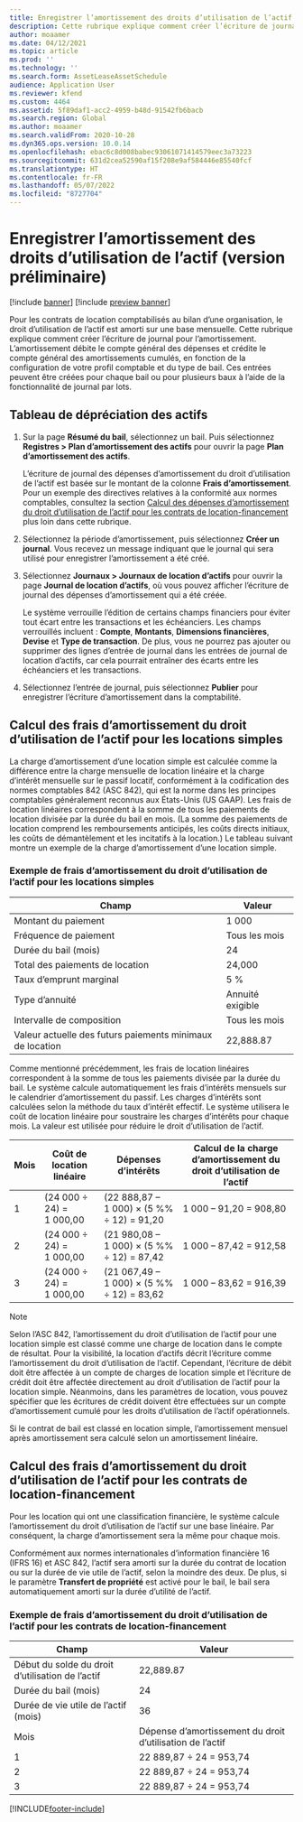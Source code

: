 ```yaml
---
title: Enregistrer l’amortissement des droits d’utilisation de l’actif (version préliminaire)
description: Cette rubrique explique comment créer l’écriture de journal pour l’amortissement requis pour les contrats de location comptabilisés dans le bilan d’une organisation.
author: moaamer
ms.date: 04/12/2021
ms.topic: article
ms.prod: ''
ms.technology: ''
ms.search.form: AssetLeaseAssetSchedule
audience: Application User
ms.reviewer: kfend
ms.custom: 4464
ms.assetid: 5f89daf1-acc2-4959-b48d-91542fb6bacb
ms.search.region: Global
ms.author: moaamer
ms.search.validFrom: 2020-10-28
ms.dyn365.ops.version: 10.0.14
ms.openlocfilehash: ebac6c8d008babec93061071414579eec3a73223
ms.sourcegitcommit: 631d2cea52590af15f208e9af584446e85540fcf
ms.translationtype: HT
ms.contentlocale: fr-FR
ms.lasthandoff: 05/07/2022
ms.locfileid: "8727704"
---
```

# <a name="record-right-of-use-asset-depreciation-preview"></a>Enregistrer l’amortissement des droits d’utilisation de l’actif (version préliminaire)

[!include [banner](../includes/banner.md)]
[!include [preview banner](../includes/preview-banner.md)]


Pour les contrats de location comptabilisés au bilan d’une organisation, le droit d’utilisation de l’actif est amorti sur une base mensuelle. Cette rubrique explique comment créer l’écriture de journal pour l’amortissement. L’amortissement débite le compte général des dépenses et crédite le compte général des amortissements cumulés, en fonction de la configuration de votre profil comptable et du type de bail. Ces entrées peuvent être créées pour chaque bail ou pour plusieurs baux à l’aide de la fonctionnalité de journal par lots.

## <a name="asset-depreciation-schedule"></a>Tableau de dépréciation des actifs

1. Sur la page **Résumé du bail**, sélectionnez un bail. Puis sélectionnez **Registres \> Plan d’amortissement des actifs** pour ouvrir la page **Plan d’amortissement des actifs**.

    L’écriture de journal des dépenses d’amortissement du droit d’utilisation de l’actif est basée sur le montant de la colonne **Frais d’amortissement**. Pour un exemple des directives relatives à la conformité aux normes comptables, consultez la section [Calcul des dépenses d’amortissement du droit d’utilisation de l’actif pour les contrats de location-financement](#calculation-of-rou-asset-amortization-expense-for-finance-leases) plus loin dans cette rubrique.
    
2. Sélectionnez la période d’amortissement, puis sélectionnez **Créer un journal**. Vous recevez un message indiquant que le journal qui sera utilisé pour enregistrer l’amortissement a été créé.
3. Sélectionnez **Journaux \> Journaux de location d’actifs** pour ouvrir la page **Journal de location d’actifs**, où vous pouvez afficher l’écriture de journal des dépenses d’amortissement qui a été créée.

   Le système verrouille l’édition de certains champs financiers pour éviter tout écart entre les transactions et les échéanciers. Les champs verrouillés incluent : **Compte**, **Montants**, **Dimensions financières**, **Devise** et **Type de transaction**. De plus, vous ne pourrez pas ajouter ou supprimer des lignes d’entrée de journal dans les entrées de journal de location d’actifs, car cela pourrait entraîner des écarts entre les échéanciers et les transactions.

4. Sélectionnez l’entrée de journal, puis sélectionnez **Publier** pour enregistrer l’écriture d’amortissement dans la comptabilité.

## <a name="calculation-of-rou-asset-amortization-expense-for-operating-leases"></a>Calcul des frais d’amortissement du droit d’utilisation de l’actif pour les locations simples

La charge d’amortissement d’une location simple est calculée comme la différence entre la charge mensuelle de location linéaire et la charge d’intérêt mensuelle sur le passif locatif, conformément à la codification des normes comptables 842 (ASC 842), qui est la norme dans les principes comptables généralement reconnus aux États-Unis (US GAAP). Les frais de location linéaires correspondent à la somme de tous les paiements de location divisée par la durée du bail en mois. (La somme des paiements de location comprend les remboursements anticipés, les coûts directs initiaux, les coûts de démantèlement et les incitatifs à la location.) Le tableau suivant montre un exemple de la charge d’amortissement d’une location simple.

### <a name="example-of-rou-asset-amortization-expense-for-operating-leases"></a>Exemple de frais d’amortissement du droit d’utilisation de l’actif pour les locations simples

| Champ                                          | Valeur       |
|------------------------------------------------|-------------|
| Montant du paiement                                 | 1 000       |
| Fréquence de paiement                              | Tous les mois     |
| Durée du bail (mois)                            | 24          |
| Total des paiements de location                           | 24,000      |
| Taux d’emprunt marginal                     | 5 %          |
| Type d’annuité                                   | Annuité exigible |
| Intervalle de composition                           | Tous les mois     |
| Valeur actuelle des futurs paiements minimaux de location | 22,888.87   |

Comme mentionné précédemment, les frais de location linéaires correspondent à la somme de tous les paiements divisée par la durée du bail. Le système calcule automatiquement les frais d’intérêts mensuels sur le calendrier d’amortissement du passif. Les charges d’intérêts sont calculées selon la méthode du taux d’intérêt effectif. Le système utilisera le coût de location linéaire pour soustraire les charges d’intérêts pour chaque mois. La valeur est utilisée pour réduire le droit d’utilisation de l’actif.

| Mois | Coût de location linéaire | Dépenses d’intérêts                        | Calcul de la charge d’amortissement du droit d’utilisation de l’actif |
|-------|--------------------------|-----------------------------------------|-----------------------------------------------|
| 1     | (24 000 ÷ 24) = 1 000,00 | (22 888,87 – 1 000) × (5 %% ÷ 12) = 91,20 | 1 000 – 91,20 = 908,80                        |
| 2     | (24 000 ÷ 24) = 1 000,00 | (21 980,08 – 1 000) × (5 %% ÷ 12) = 87,42 | 1 000 – 87,42 = 912,58                        |
| 3     | (24 000 ÷ 24) = 1 000,00 | (21 067,49 – 1 000) × (5 %% ÷ 12) = 83,62 | 1 000 – 83,62 = 916,39                        |

> [!NOTE]
> Selon l’ASC 842, l’amortissement du droit d’utilisation de l’actif pour une location simple est classé comme une charge de location dans le compte de résultat. Pour la visibilité, la location d’actifs décrit l’écriture comme l’amortissement du droit d’utilisation de l’actif. Cependant, l’écriture de débit doit être affectée à un compte de charges de location simple et l’écriture de crédit doit être affectée directement au droit d’utilisation de l’actif pour la location simple. Néanmoins, dans les paramètres de location, vous pouvez spécifier que les écritures de crédit doivent être effectuées sur un compte d’amortissement cumulé pour les droits d’utilisation de l’actif opérationnels.

Si le contrat de bail est classé en location simple, l’amortissement mensuel après amortissement sera calculé selon un amortissement linéaire.

## <a name="calculation-of-rou-asset-amortization-expense-for-finance-leases"></a>Calcul des frais d’amortissement du droit d’utilisation de l’actif pour les contrats de location-financement

Pour les location qui ont une classification financière, le système calcule l’amortissement du droit d’utilisation de l’actif sur une base linéaire. Par conséquent, la charge d’amortissement sera la même pour chaque mois.

Conformément aux normes internationales d’information financière 16 (IFRS 16) et ASC 842, l’actif sera amorti sur la durée du contrat de location ou sur la durée de vie utile de l’actif, selon la moindre des deux. De plus, si le paramètre **Transfert de propriété** est activé pour le bail, le bail sera automatiquement amorti sur la durée d’utilité de l’actif.

### <a name="example-of-rou-asset-amortization-expense-for-finance-leases"></a>Exemple de frais d’amortissement du droit d’utilisation de l’actif pour les contrats de location-financement

| Champ                                | Valeur                                   |
|--------------------------------------|-----------------------------------------|
| Début du solde du droit d’utilisation de l’actif | 22,889.87                               |
| Durée du bail (mois)                  | 24                                      |
| Durée de vie utile de l’actif (mois)           | 36                                      |
| Mois                                | Dépense d’amortissement du droit d’utilisation de l’actif |
| 1                                    | 22 889,87 ÷ 24 = 953,74                 |
| 2                                    | 22 889,87 ÷ 24 = 953,74                 |
| 3                                    | 22 889,87 ÷ 24 = 953,74                 |


[!INCLUDE[footer-include](../../includes/footer-banner.md)]
